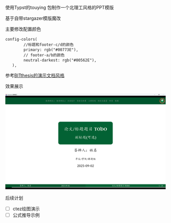 使用Typst的touying 包制作一个北理工风格的PPT模版

基于自带stargazer模版魔改

主要修改配置颜色

```typst
config-colors(
        //标题和footer-c/d的颜色
        primary: rgb("#00773E"),
        // footer-a/b的颜色
        neutral-darkest: rgb("#00562E"),
   ),
```

参考[BITthesis的演示文档风格](https://bithesis.bitnp.net/guide/preface.html])

效果展示

![演示](assets/image.png)

后续计划

- [ ] ctez绘图演示
- [ ] 公式推导示例
